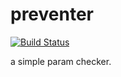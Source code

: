 # preventer

[![Build Status](https://travis-ci.org/yannxia/preventer.svg?branch=master)](https://travis-ci.org/yannxia/preventer.svg?branch=master)

a simple param checker.
